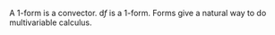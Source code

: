 A 1-form is a convector. $\mathrm{d}f$ is a 1-form. Forms give a natural way to do multivariable calculus.

